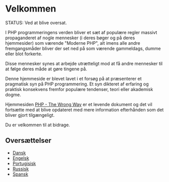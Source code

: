 # Velkommen #

STATUS: Ved at blive oversat.

I PHP programmeringens verden bliver et sæt af populære regler massivt propaganderet af nogle mennesker (i deres bøger og på deres hjemmesider) som værende "Moderne PHP", alt imens alle andre fremgangsmåder bliver der set ned på som værende gammeldags, dumme eller blot forkerte.

Disse mennesker synes at arbejde utrætteligt mod at få andre mennesker til at følge deres måde at gøre tingene på.

Denne hjemmeside er blevet lavet i et forsøg på at præsenterer et pragmatisk syn på PHP programmering. Et syn dikteret af erfaring og praktisk konsekvens fremfor populære tendenser, teori eller akademisk dogme.

Hjemmesiden [PHP - The Wrong Way](http://www.phpthewrongway.com/) er et levende dokument og det vil fortsætte med at blive opdateret med mere information efterhånden som det bliver gjort tilgængeligt.

Du er velkommen til at bidrage.

## Oversættelser ##

* [Dansk](http://www.phpthewrongway.com/da/)
* [Engelsk](http://www.phpthewrongway.com/)
* [Portugisisk](http://www.phpthewrongway.com/pt_br/)
* [Russisk](http://www.phpthewrongway.com/ru/)
* [Spansk](http://www.phpthewrongway.com/es/)
